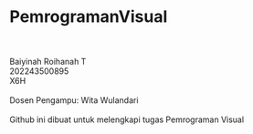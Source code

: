 # PemrogramanVisual <br><br>

Baiyinah Roihanah T <br>
202243500895 <br>
X6H <br><br>
Dosen Pengampu: Wita Wulandari<br><br>
Github ini dibuat untuk melengkapi tugas Pemrograman Visual
